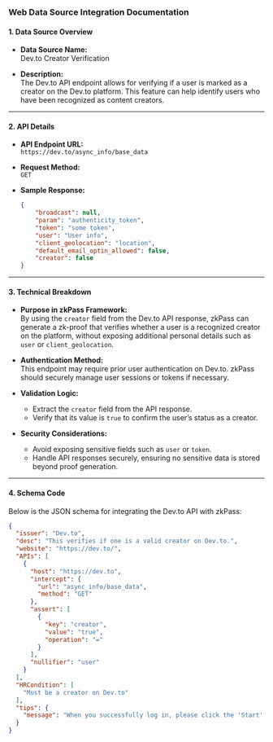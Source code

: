 ### **Web Data Source Integration Documentation**

#### **1. Data Source Overview**
- **Data Source Name:**  
  Dev.to Creator Verification  

- **Description:**  
  The Dev.to API endpoint allows for verifying if a user is marked as a creator on the Dev.to platform. This feature can help identify users who have been recognized as content creators.

---

#### **2. API Details**
- **API Endpoint URL:**  
  `https://dev.to/async_info/base_data`  

- **Request Method:**  
  `GET`  

- **Sample Response:**
  ```json
  {
      "broadcast": null,
      "param": "authenticity_token",
      "token": "some token",
      "user": "User info",
      "client_geolocation": "location",
      "default_email_optin_allowed": false,
      "creator": false
  }
  ```  

---

#### **3. Technical Breakdown**
- **Purpose in zkPass Framework:**  
  By using the `creator` field from the Dev.to API response, zkPass can generate a zk-proof that verifies whether a user is a recognized creator on the platform, without exposing additional personal details such as `user` or `client_geolocation`.  

- **Authentication Method:**  
  This endpoint may require prior user authentication on Dev.to. zkPass should securely manage user sessions or tokens if necessary.  

- **Validation Logic:**  
  - Extract the `creator` field from the API response.  
  - Verify that its value is `true` to confirm the user’s status as a creator.  

- **Security Considerations:**  
  - Avoid exposing sensitive fields such as `user` or `token`.  
  - Handle API responses securely, ensuring no sensitive data is stored beyond proof generation.  

---

#### **4. Schema Code**
Below is the JSON schema for integrating the Dev.to API with zkPass:

```json
{
  "issuer": "Dev.to",
  "desc": "This verifies if one is a valid creator on Dev.to.",
  "website": "https://dev.to/",
  "APIs": [
    {
      "host": "https://dev.to",
      "intercept": {
        "url": "async_info/base_data",
        "method": "GET"
      },
      "assert": [
        {
          "key": "creator",
          "value": "true",
          "operation": "="
        }
      ],
      "nullifier": "user"
    }
  ],
  "HRCondition": [
    "Must be a creator on Dev.to"
  ],
  "tips": {
    "message": "When you successfully log in, please click the 'Start' button to initiate the verification process."
  }
}
```